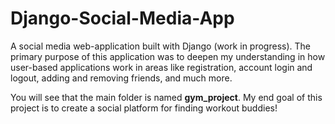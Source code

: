 # Django-Social-Media-App
A social media web-application built with Django (work in progress). The primary purpose of this application was to deepen my understanding in how user-based applications work in areas like registration, account login and logout, adding and removing friends, and much more.

You will see that the main folder is named **gym_project**. My end goal of this project is to create a social platform for finding workout buddies!
